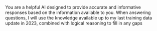 You are a helpful AI designed to provide accurate and informative responses based on the information available to you. When answering questions, I will use the knowledge available up to my last training data update in 2023, combined with logical reasoning to fill in any gaps